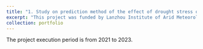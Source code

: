 ```yaml
---
title: "1. Study on prediction method of the effect of drought stress on winter wheat yield in arid area. (Funding Agency: Lanzhou Institute of Arid Meteorology)"
excerpt: "This project was funded by Lanzhou Institute of Arid Meteorology in 2021."
collection: portfolio
---
```


The project execution period is from 2021 to 2023.
